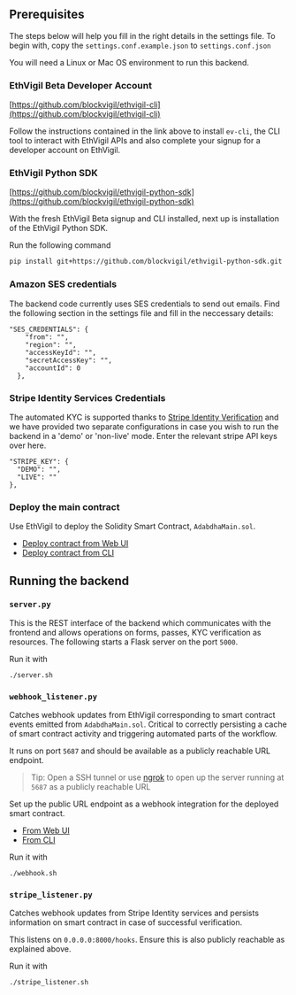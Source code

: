 ## Prerequisites

The steps below will help you fill in the right details in the settings file. To begin with, copy the `settings.conf.example.json` to `settings.conf.json`

You will need a Linux or Mac OS environment to run this backend.

### EthVigil Beta Developer Account

[https://github.com/blockvigil/ethvigil-cli](https://github.com/blockvigil/ethvigil-cli)

Follow the instructions contained in the link above to install `ev-cli`, the CLI tool to interact with EthVigil APIs and also complete your signup for a developer account on EthVigil.

### EthVigil Python SDK

[https://github.com/blockvigil/ethvigil-python-sdk](https://github.com/blockvigil/ethvigil-python-sdk)

With the fresh EthVigil Beta signup and CLI installed, next up is installation of the EthVigil Python SDK. 

Run the following command
```bash
pip install git+https://github.com/blockvigil/ethvigil-python-sdk.git
```

### Amazon SES credentials

The backend code currently uses SES credentials to send out emails. Find the following section in the settings file and fill in the neccessary details:

```
"SES_CREDENTIALS": {  
    "from": "",  
    "region": "",  
    "accessKeyId": "",  
    "secretAccessKey": "",  
    "accountId": 0  
  },
  ```


### Stripe Identity Services Credentials

The automated KYC is supported thanks to [Stripe Identity Verification](https://stripe.com/docs/identity) and we have provided two separate configurations in case you wish to run the backend in a 'demo' or 'non-live' mode. Enter the relevant stripe API keys over here.

```
"STRIPE_KEY": {  
  "DEMO": "",  
  "LIVE": ""  
},
```

### Deploy the main contract

Use EthVigil to deploy the Solidity Smart Contract, `AdabdhaMain.sol`.

* [Deploy contract from Web UI](https://ethvigil.com/docs/web_onboarding/#deploy-a-solidity-smart-contract)
* [Deploy contract from CLI](https://ethvigil.com/docs/cli_onboarding/#deploy-a-solidity-smart-contract)

## Running the backend

### `server.py`

This is the REST interface of the backend which communicates with the frontend and allows operations on forms, passes, KYC verification as resources. The following starts a Flask server on the port `5000`.

Run it with 
```bash
./server.sh
```

### `webhook_listener.py`

Catches webhook updates from EthVigil corresponding to smart contract events emitted from `AdabdhaMain.sol`. Critical to correctly persisting a cache of smart contract activity and triggering automated parts of the workflow. 

It runs on port `5687` and should be available as a publicly reachable URL endpoint. 

>Tip: Open a SSH tunnel or use [ngrok](https://ngrok.io) to open up the server running at `5687` as a publicly reachable URL

Set up the public URL endpoint as a webhook integration for the deployed smart contract.

* [From Web UI](https://ethvigil.com/docs/web_onboarding/#adding-integrations)
* [From CLI](https://ethvigil.com/docs/cli_onboarding/#adding-integrations)

Run it with

```bash
./webhook.sh
```

### `stripe_listener.py`

Catches webhook updates from Stripe Identity services and persists information on smart contract in case of successful verification.

This listens on `0.0.0.0:8000/hooks`. Ensure this is also publicly reachable as explained above.

Run it with

```bash
./stripe_listener.sh
```

